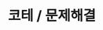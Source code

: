 ---
title: "코테 / 문제해결"
layout: category
permalink: /categories/coding-challenge/
author_profile: true
taxonomy: 코테 / 문제해결
sidebar:
  nav: "categories"
---